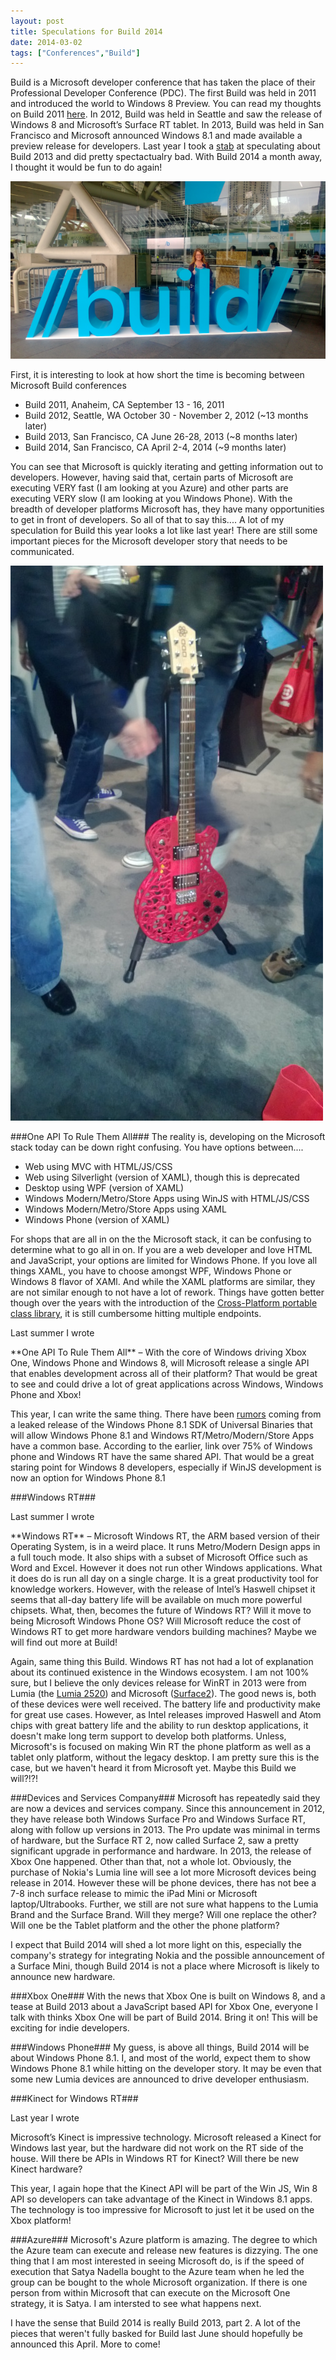 ```yaml
---
layout: post
title: Speculations for Build 2014
date: 2014-03-02
tags: ["Conferences","Build"]
---
```


Build is a Microsoft developer conference that has taken the place of their Professional Developer Conference (PDC). The first
Build was held in 2011 and introduced the world to Windows 8 Preview. You can read my thoughts on Build 2011 [here](http://www.jptacek.com/2011/09/observations-from-microsofts-build-conference/).
In 2012, Build was held in Seattle and saw the release of Windows 8 and
Microsoft’s Surface RT tablet.  In 2013, Build was held in San Francisco and Microsoft announced Windows 8.1 and made available a preview
release for developers. Last year I took a [stab](http://www.jptacek.com/2013/06/Speculation-Microsoft-Build/) at speculating about Build 2013 and did pretty spectactualry bad. With Build 2014 a
month away, I thought it would be fun to do again!

![Build 2013](build2013.png)


First, it is interesting to look at how short the time is becoming between Microsoft Build conferences

* Build 2011, Anaheim, CA September 13 - 16, 2011
* Build 2012, Seattle, WA October 30 - November 2, 2012 (~13 months later)
* Build 2013, San Francisco, CA June 26-28, 2013 (~8 months later)
* Build 2014, San Francisco, CA April 2-4, 2014 (~9 months later)

You can see that Microsoft is quickly iterating and getting information out to developers. However, having said that, certain parts
of Microsoft are executing VERY fast (I am looking at you Azure) and other parts are executing VERY slow (I am looking at you Windows
Phone). With the breadth of developer platforms Microsoft has, they have many opportunities to get in front of developers. So all of that to say this.... A lot of my speculation for Build this year looks a lot like last year! There are still some
important pieces for the Microsoft developer story that needs to be communicated.

![3D Printer Guitar](guitar.jpg)

###One API To Rule Them All###
The reality is, developing on the Microsoft stack
today can be down right confusing. You have options between....

* Web using MVC with HTML/JS/CSS
* Web using Silverlight (version of XAML), though this is deprecated
* Desktop using WPF (version of XAML)
* Windows Modern/Metro/Store Apps using WinJS with HTML/JS/CSS
* Windows Modern/Metro/Store Apps using XAML
* Windows Phone (version of XAML)

For shops that are all in on the the Microsoft stack, it can be confusing to determine what to go all in on. If you are a web developer
and love HTML and JavaScript, your options are limited for Windows Phone. If you love all things XAML, you have to choose amongst
WPF, Windows Phone or Windows 8 flavor of XAMl. And while the XAML platforms are similar, they are not similar enough to not
have a lot of rework. Things have gotten better though over the years with the introduction of the [Cross-Platform portable class
library](http://www.hanselman.com/blog/CrossPlatformPortableClassLibrariesWithNETAreHappening.aspx), it is still cumbersome hitting
multiple endpoints.

Last summer I wrote

<div class="well">
<p>**One API To Rule Them All** – With the core of Windows driving Xbox One, Windows Phone and Windows 8, will Microsoft release a single API that enables development across all of their platform? That would be great to see and could drive a lot of great applications across Windows, Windows Phone and Xbox!</p>
</div>

This year, I can write the same thing. There have been [rumors](http://www.wpcentral.com/rumor-windows-phone-81-ditch-back-button)
 coming from a leaked release of the Windows Phone 8.1 SDK of Universal Binaries that will allow Windows Phone 8.1 and Windows
 RT/Metro/Modern/Store Apps have a common base. According to the earlier, link over 75% of Windows phone and Windows RT have
 the same shared API. That would be a great staring point for Windows 8 developers, especially if WinJS development is now an option
 for Windows Phone 8.1

###Windows RT###

Last summer I wrote

<div class="well">
<p>**Windows RT** – Microsoft Windows RT, the ARM based version of their Operating System, is in a weird place. It runs Metro/Modern Design apps in a full touch mode. It also ships with a subset of Microsoft Office such as Word and Excel. However it does not run other Windows applications. What it does do is run all day on a single charge. It is a great productivity tool for knowledge workers. However, with the release of Intel’s Haswell chipset it seems that all-day battery life will be available on much more powerful chipsets. What, then, becomes the future of Windows RT? Will it move to being Microsoft Windows Phone OS? Will Microsoft reduce the cost of Windows RT to get more hardware vendors building machines? Maybe we will find out more at Build!</p>
</div>

Again, same thing this Build. Windows RT has not had a lot of explanation about its continued existence in the Windows ecosystem.
I am not 100% sure, but I believe the only devices release for WinRT in 2013 were from Lumia (the [Lumia 2520](http://www.nokia.com/global/products/tablet/lumia2520/)) and Microsoft
([Surface2](http://www.microsoft.com/surface/en-us/products/surface-2)). The good news is, both of these devices were well received.
The battery life and productivity make for great use cases. However, as Intel releases improved Haswell and Atom chips with great battery
life and the ability to run desktop applications, it doesn't make long term support to develop both platforms. Unless, Microsoft's is focused on making Win RT the phone platform
as well as a tablet only platform, without the legacy desktop. I am pretty sure this is the case, but we haven't heard it from
Microsoft yet. Maybe this Build we will?!?!

###Devices and Services Company###
Microsoft has repeatedly said they are now a devices and services company. Since this announcement in 2012, they have release both Windows
Surface Pro and Windows Surface RT, along with follow up versions in 2013. The Pro update was minimal in terms of hardware, but the Surface RT 2,
now called Surface 2, saw a pretty significant upgrade in performance and hardware. In 2013, the release of Xbox One happened. Other
than that, not a whole lot. Obviously, the purchase of Nokia's Lumia line will see a lot more Microsoft devices being release in 2014.
However these will be phone devices, there
has not bee a 7-8 inch surface release to mimic the iPad Mini or Microsoft laptop/Ultrabooks. Further, we still are not sure what happens
to the Lumia Brand and the Surface Brand. Will they merge? Will one replace the other? Will one be the Tablet platform and the other the
phone platform?

I expect that Build 2014 will shed a lot more light on this, especially the company's strategy for integrating Nokia and the possible
announcement of a Surface Mini, though Build 2014 is not a place where Microsoft is likely to announce new hardware.

###Xbox One###
With the news that Xbox One is built on Windows 8, and a tease at Build 2013 about a JavaScript based API for Xbox One, everyone
I talk with thinks Xbox One will be part of Build 2014. Bring it on! This will be exciting for indie developers.

###Windows Phone###
My guess, is above all things, Build 2014 will be about Windows Phone 8.1. I, and most of the world, expect them to show Windows Phone
8.1 while hitting on the developer story. It may be even that some new Lumia devices are announced to drive developer enthusiasm.

###Kinect for Windows RT###

Last year I wrote

<div class="well">
<p>Microsoft’s Kinect is impressive technology. Microsoft released a Kinect for Windows last year, but the hardware did not work on the RT side of the house. Will there be APIs in Windows RT for Kinect? Will there be new Kinect hardware?</p>
</div>

This year, I again hope that the Kinect API will be part of the Win JS, Win 8 API so developers can take advantage of the Kinect in
Windows 8.1 apps. The technology is too impressive for Microsoft to just let it be used on the Xbox platform!

###Azure###
Microsoft's Azure platform is amazing. The degree to which the Azure team can execute and release new features is dizzying. The one
thing that I am most interested in seeing Microsoft do, is if the speed of execution that Satya Nadella bought to the Azure team
when he led the group can be bought to the whole Microsoft organization. If there is one person from within Microsoft that can
execute on the Microsoft One strategy, it is Satya. I am intersted to see what happens next.

I have the sense that Build 2014 is really Build 2013, part 2. A lot of the pieces that weren't fully basked for Build last June should
hopefully be announced this April. More to come!